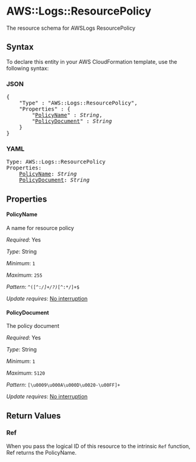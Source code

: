 # AWS::Logs::ResourcePolicy

The resource schema for AWSLogs ResourcePolicy

## Syntax

To declare this entity in your AWS CloudFormation template, use the following syntax:

### JSON

<pre>
{
    "Type" : "AWS::Logs::ResourcePolicy",
    "Properties" : {
        "<a href="#policyname" title="PolicyName">PolicyName</a>" : <i>String</i>,
        "<a href="#policydocument" title="PolicyDocument">PolicyDocument</a>" : <i>String</i>
    }
}
</pre>

### YAML

<pre>
Type: AWS::Logs::ResourcePolicy
Properties:
    <a href="#policyname" title="PolicyName">PolicyName</a>: <i>String</i>
    <a href="#policydocument" title="PolicyDocument">PolicyDocument</a>: <i>String</i>
</pre>

## Properties

#### PolicyName

A name for resource policy

_Required_: Yes

_Type_: String

_Minimum_: <code>1</code>

_Maximum_: <code>255</code>

_Pattern_: <code>^([^:*\/]+\/?)*[^:*\/]+$</code>

_Update requires_: [No interruption](https://docs.aws.amazon.com/AWSCloudFormation/latest/UserGuide/using-cfn-updating-stacks-update-behaviors.html#update-no-interrupt)

#### PolicyDocument

The policy document

_Required_: Yes

_Type_: String

_Minimum_: <code>1</code>

_Maximum_: <code>5120</code>

_Pattern_: <code>[\u0009\u000A\u000D\u0020-\u00FF]+</code>

_Update requires_: [No interruption](https://docs.aws.amazon.com/AWSCloudFormation/latest/UserGuide/using-cfn-updating-stacks-update-behaviors.html#update-no-interrupt)

## Return Values

### Ref

When you pass the logical ID of this resource to the intrinsic `Ref` function, Ref returns the PolicyName.
